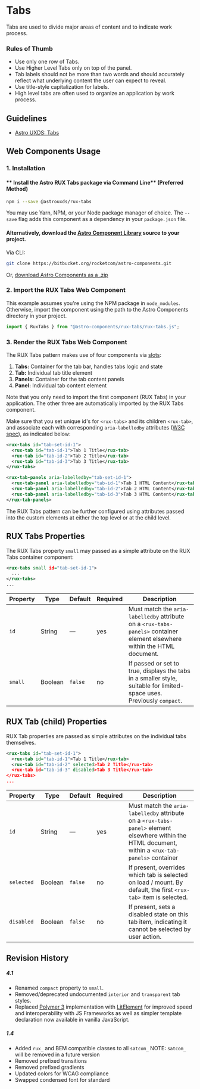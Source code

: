 # Tabs
Tabs  are used to divide major areas of content and to indicate work process.

### Rules of Thumb
- Use only one row of Tabs.
- Use Higher Level Tabs only on top of the panel.
- Tab labels should not be more than two words and should accurately reflect what underlying content the user can expect to reveal.
- Use title-style capitalization for labels.
- High level tabs are often used to organize an application by work process.


## Guidelines

* [Astro UXDS: Tabs](https://www.astrouxds.com/ui-components/tabs)


## Web Components Usage

### 1. Installation
#### ** Install the Astro RUX Tabs package via Command Line** (Preferred Method)

```sh
npm i --save @astrouxds/rux-tabs
```

You may use Yarn, NPM, or your Node package manager of choice. The `--save` flag adds this component as a dependency in your `package.json` file.


#### **Alternatively**, download the [Astro Component Library](https://bitbucket.org/rocketcom/astro-components/src/master/) source to your project.
Via CLI: 

```sh
git clone https://bitbucket.org/rocketcom/astro-components.git
```

Or, [download Astro Components as a .zip](https://bitbucket.org/rocketcom/astro-components/get/master.zip)


### 2. Import the RUX Tabs Web Component
This example assumes you're using the NPM package in `node_modules`. Otherwise, import the component using the path to the Astro Components directory in your project.

```javascript
import { RuxTabs } from "@astro-components/rux-tabs/rux-tabs.js";
```

### 3. Render the RUX Tabs Web Component

The RUX Tabs pattern makes use of four components via [slots](https://developer.mozilla.org/en-US/docs/Web/HTML/Element/slot):

1. **Tabs:** Container for the tab bar, handles tabs logic and state
2. **Tab:** Individual tab title element
3. **Panels:** Container for the tab content panels
4. **Panel:** Individual tab content element

Note that you only need to import the first component (RUX Tabs) in your application. The other three are automatically imported by the RUX Tabs component.

Make sure that you set unique id's for `<rux-tabs>` and its children `<rux-tab>`, and associate each with corresponding `aria-labelledby` attributes ([W3C spec](https://www.w3.org/WAI/PF/aria-1.1/states_and_properties#aria-labelledby)), as indicated below:

```xml
<rux-tabs id="tab-set-id-1">
  <rux-tab id="tab-id-1">Tab 1 Title</rux-tab>
  <rux-tab id="tab-id-2">Tab 2 Title</rux-tab>
  <rux-tab id="tab-id-3">Tab 3 Title</rux-tab>
</rux-tabs>

<rux-tab-panels aria-labelledby="tab-set-id-1">
  <rux-tab-panel aria-labelledby="tab-id-1">Tab 1 HTML Content</rux-tab-panel>
  <rux-tab-panel aria-labelledby="tab-id-2">Tab 2 HTML Content</rux-tab-panel>
  <rux-tab-panel aria-labelledby="tab-id-3">Tab 3 HTML Content</rux-tab-panel>
</rux-tab-panels>
```


The RUX Tabs pattern can be further configured using attributes passed into the custom elements at either the top level or at the child level.

## RUX Tabs Properties
The RUX Tabs property `small` may passed as a simple attribute on the RUX Tabs container component:

```xml
<rux-tabs small id="tab-set-id-1">
  ...
</rux-tabs>
...
```

| Property          | Type      | Default | Required | Description                                             |
| ----------------- | --------- | ------- | -------- | ------------------------------------------------------- |
| `id`        | String | —      | yes    | Must match the `aria-labelledby` attribute on a `<rux-tabs-panels>` container element elsewhere within the HTML document. |
| `small`        | Boolean | `false`      | no    | If passed or set to true, displays the tabs in a smaller style, suitable for limited-space uses. Previously `compact`. |

## RUX Tab (child) Properties
RUX Tab properties are passed as simple attributes on the individual tabs themselves.

```xml
<rux-tabs id="tab-set-id-1">
  <rux-tab id="tab-id-1">Tab 1 Title</rux-tab>
  <rux-tab id="tab-id-2" selected>Tab 2 Title</rux-tab>
  <rux-tab id="tab-id-3" disabled>Tab 3 Title</rux-tab>
</rux-tabs>
...
```

| Property          | Type      | Default | Required | Description                                             |
| ----------------- | --------- | ------- | -------- | ------------------------------------------------------- |
| `id`      | String | —      | yes    | Must match the `aria-labelledby` attribute on a `<rux-tabs-panel>` element elsewhere within the HTML document, within a `<rux-tab-panels>` container |
| `selected`        | Boolean | `false`   | no    | If present, overrides which tab is selected on load / mount. By default, the first `<rux-tab>` item is selected. |
| `disabled`        | Boolean | `false`   | no    | If present, sets a disabled state on this tab item, indicating it cannot be selected by user action. |



## Revision History
##### **4.1**
- Renamed `compact` property to `small`.
- Removed/deprecated undocumented `interior` and `transparent` tab styles.
- Replaced [Polymer 3](https://www.polymer-project.org) implementation with [LitElement](https://lit-element.polymer-project.org/) for improved speed and interoperability with JS Frameworks as well as simpler template declaration now available in vanilla JavaScript.

##### **1.4**
- Added `rux_` and BEM compatible classes to all `satcom_` NOTE: `satcom_` will be removed in a future version
- Removed prefixed transitions
- Removed prefixed gradients
- Updated colors for WCAG compliance
- Swapped condensed font for standard

